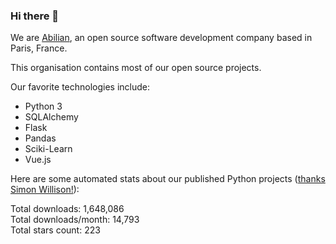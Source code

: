 ### Hi there 👋

We are [Abilian](https://abilian.com/), an open source software development company based in Paris, France.

This organisation contains most of our open source projects.

Our favorite technologies include:

- Python 3
- SQLAlchemy
- Flask
- Pandas
- Sciki-Learn
- Vue.js

Here are some automated stats about our published Python projects
([thanks Simon Willison!][sw-post]):

<!--marker-->
Total downloads: 1,648,086<br>
Total downloads/month: 14,793<br>
Total stars count: 223
<!--end-->

[sw-post]: https://simonwillison.net/2020/Jul/10/self-updating-profile-readme/